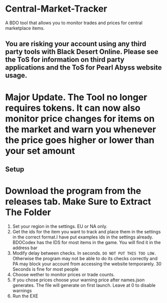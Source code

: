 # Central-Market-Tracker
A BDO tool that allows you to monitor trades and prices for central marketplace items.

## You are risking your account using any third party tools with Black Desert Online. Please see the ToS for information on third party applications and the ToS for Pearl Abyss website usage.

# Major Update. The Tool no longer requires tokens. It can now also monitor price changes for items on the market and warn you whenever the price goes higher or lower than your set amount

## Setup
# Download the program from the releases tab. Make Sure to Extract The Folder


1. Set your region in the settings. EU or NA only.
2. Get the ids for the item you want to track and place them in the settings in the correct format.I have put examples ids in the settings already. BDOCodex has the IDS for most      items in the game. You will find it in the address bar
3. Modify delay between checks. In seconds. `DO NOT PUT THIS TOO LOW.` Otherwise the program may not be able to do its checks correctly and PA may block your account from accessing the website temporarely. 30 Seconds is fine for most people
4. Choose wether to monitor prices or trade counts.
5. If you chose prices choose your warning price after names.json generates. The file will generate on first launch. Leave at 0 to disable warnings
6. Run the EXE
